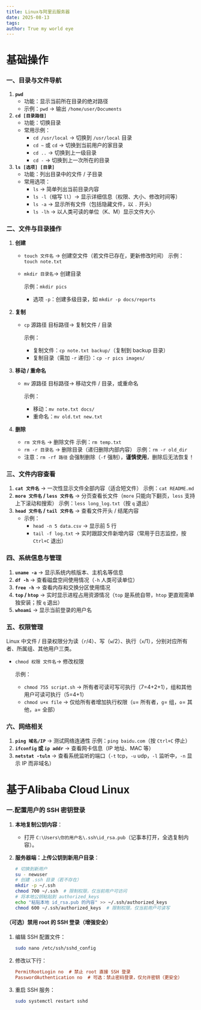 ```yaml
---
title: Linux与阿里云服务器
date: 2025-08-13
tags:
author: True my world eye
---
```


# 基础操作

### 一、目录与文件导航

1. **`pwd`**
   - 功能：显示当前所在目录的绝对路径
   - 示例：`pwd` → 输出 `/home/user/Documents`
2. **`cd [目录路径]`**
   - 功能：切换目录
   - 常用示例：
     - `cd /usr/local` → 切换到 `/usr/local` 目录
     - `cd ~` 或 `cd` → 切换到当前用户的家目录
     - `cd ..` → 切换到上一级目录
     - `cd -` → 切换到上一次所在的目录
3. **`ls [选项] [目录]`**
   - 功能：列出目录中的文件 / 子目录
   - 常用选项：
     - `ls` → 简单列出当前目录内容
     - `ls -l`（缩写 `ll`）→ 显示详细信息（权限、大小、修改时间等）
     - `ls -a` → 显示所有文件（包括隐藏文件，以 `.` 开头）
     - `ls -lh` → 以人类可读的单位（K、M）显示文件大小

### 二、文件与目录操作

1. **创建**

   - `touch 文件名` → 创建空文件（若文件已存在，更新修改时间）
     示例：`touch note.txt`

   - `mkdir 目录名`→ 创建目录

     示例：`mkdir pics`

     - 选项 `-p`：创建多级目录，如 `mkdir -p docs/reports`

2. **复制**

   - `cp` 源路径 目标路径→ 复制文件 / 目录

     示例：

     - 复制文件：`cp note.txt backup/`（复制到 backup 目录）
     - 复制目录（需加 `-r` 递归）：`cp -r pics images/`

3. **移动 / 重命名**

   - `mv` 源路径 目标路径→ 移动文件 / 目录，或重命名

     示例：

     - 移动：`mv note.txt docs/`
     - 重命名：`mv old.txt new.txt`

4. **删除**

   - `rm 文件名` → 删除文件
     示例：`rm temp.txt`
   - `rm -r 目录名` → 删除目录（递归删除内部内容）
     示例：`rm -r old_dir`
   - 注意：`rm -rf 路径` 会强制删除（`-f` 强制），**谨慎使用**，删除后无法恢复！

### 三、文件内容查看

1. **`cat 文件名`** → 一次性显示文件全部内容（适合短文件）
   示例：`cat README.md`
2. **`more 文件名` / `less 文件名`** → 分页查看长文件（`more` 只能向下翻页，`less` 支持上下滚动和搜索）
   示例：`less long_log.txt`（按 `q` 退出）
3. **`head 文件名` / `tail 文件名`** → 查看文件开头 / 结尾内容
   - 示例：
     - `head -n 5 data.csv` → 显示前 5 行
     - `tail -f log.txt` → 实时跟踪文件新增内容（常用于日志监控，按 `Ctrl+C` 退出）

### 四、系统信息与管理

1. **`uname -a`** → 显示系统内核版本、主机名等信息
2. **`df -h`** → 查看磁盘空间使用情况（`-h` 人类可读单位）
3. **`free -h`** → 查看内存和交换分区使用情况
4. **`top` / `htop`** → 实时显示进程占用资源情况（`top` 是系统自带，`htop` 更直观需单独安装；按 `q` 退出）
5. **`whoami`** → 显示当前登录的用户名

### 五、权限管理

Linux 中文件 / 目录权限分为读（`r`/4）、写（`w`/2）、执行（`x`/1），分别对应所有者、所属组、其他用户三类。

- `chmod 权限 文件名`→ 修改权限

  示例：

  - `chmod 755 script.sh` → 所有者可读可写可执行（7=4+2+1），组和其他用户可读可执行（5=4+1）
  - `chmod u+x file` → 仅给所有者增加执行权限（`u`= 所有者，`g`= 组，`o`= 其他，`a`= 全部）

### 六、网络相关

1. **`ping 域名/IP`** → 测试网络连通性
   示例：`ping baidu.com`（按 `Ctrl+C` 停止）
2. **`ifconfig` 或 `ip addr`** → 查看网卡信息（IP 地址、MAC 等）
3. **`netstat -tuln`** → 查看系统监听的端口（`-t` tcp，`-u` udp，`-l` 监听中，`-n` 显示 IP 而非域名）

# 基于Alibaba Cloud Linux

### 一.**配置用户的 SSH 密钥登录**

1. **本地复制公钥内容**：

   - 打开 `C:\Users\你的用户名\.ssh\id_rsa.pub`（记事本打开，全选复制内容）。

2. **服务器端：上传公钥到新用户目录**：

   ```bash
   # 切换到新用户
   su - newuser  
   # 创建 .ssh 目录（若不存在）
   mkdir -p ~/.ssh  
   chmod 700 ~/.ssh  # 限制权限，仅当前用户可访问
   # 将本地公钥粘贴到 authorized_keys
   echo "粘贴本地 id_rsa.pub 的内容" >> ~/.ssh/authorized_keys  
   chmod 600 ~/.ssh/authorized_keys  # 限制权限，仅当前用户可读写
   ```

#### **（可选）禁用 root 的 SSH 登录（增强安全）**

1. 编辑 SSH 配置文件：

   ```bash
   sudo nano /etc/ssh/sshd_config  
   ```

2. 修改以下行：

   ```ini
   PermitRootLogin no  # 禁止 root 直接 SSH 登录
   PasswordAuthentication no  # 可选：禁止密码登录，仅允许密钥（更安全）
   ```

3. 重启 SSH 服务：

   ```bash
   sudo systemctl restart sshd  
   ```
